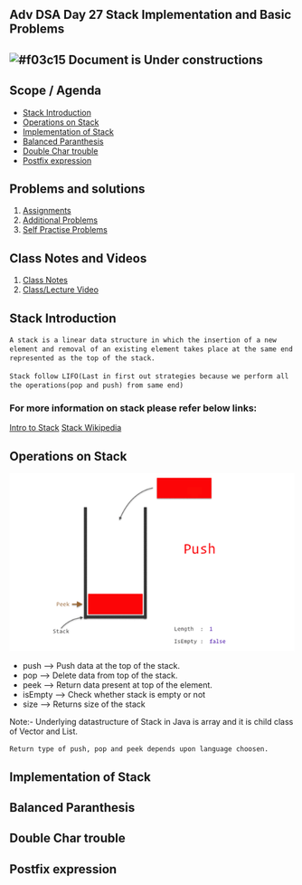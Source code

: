 
## Adv DSA Day 27 Stack Implementation and Basic Problems

## ![#f03c15](https://placehold.co/15x15/f03c15/f03c15.png) Document is Under constructions

## Scope / Agenda
- [Stack Introduction](#stack-introduction)
- [Operations on Stack](#operations-on-stack)
- [Implementation of Stack](#implementation-of-stack)
- [Balanced Paranthesis](#balanced-paranthesis)
- [Double Char trouble](#double-char-trouble)
- [Postfix expression](#postfix-expression)

## Problems and solutions

1. [Assignments]()
2. [Additional Problems]()
3. [Self Practise Problems]()

## Class Notes and Videos

1. [Class Notes](../../../class_Notes/Advance%20DSA%20Notes/27%20Stack%20Implementation%20and%20Basic%20Problems.pdf)
2. [Class/Lecture Video](https://youtu.be/oZ06N3evwrY)


## Stack Introduction
    A stack is a linear data structure in which the insertion of a new element and removal of an existing element takes place at the same end represented as the top of the stack.

    Stack follow LIFO(Last in first out strategies because we perform all the operations(pop and push) from same end)

### For more information on stack please refer below links:
[Intro to Stack](https://www.geeksforgeeks.org/introduction-to-stack-data-structure-and-algorithm-tutorials/)
[Stack Wikipedia](https://en.wikipedia.org/wiki/Stack_(abstract_data_type))

## Operations on Stack
![Stack Operations](../../../images/StackOperations.gif?raw=true)

 * push --> Push data at the top of the stack.
 * pop --> Delete data from top of the stack.
 * peek --> Return data present at top of the element.
 * isEmpty --> Check whether stack is empty or not
 * size --> Returns size of the stack

 Note:- 
    Underlying datastructure of Stack in Java is array and it is child class of Vector and List.

    Return type of push, pop and peek depends upon language choosen.

## Implementation of Stack
## Balanced Paranthesis
## Double Char trouble
## Postfix expression